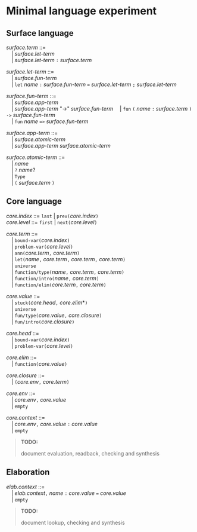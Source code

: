 # Minimal language experiment

## Surface language

_surface.term_ ::=\
&emsp;| _surface.let-term_\
&emsp;| _surface.let-term_ `:` _surface.term_

_surface.let-term_ ::=\
&emsp;| _surface.fun-term_\
&emsp;| `let` _name_ `:` _surface.fun-term_ `=` _surface.let-term_ `;` _surface.let-term_

_surface.fun-term_ ::=\
&emsp;| _surface.app-term_\
&emsp;| _surface.app-term_ "->" _surface.fun-term_
&emsp;| `fun` `(` _name_ `:` _surface.term_ `)` `->` _surface.fun-term_\
&emsp;| `fun` _name_ `=>` _surface.fun-term_

_surface.app-term_ ::=\
&emsp;| _surface.atomic-term_\
&emsp;| _surface.app-term_ _surface.atomic-term_

_surface.atomic-term_ ::=\
&emsp;| _name_\
&emsp;| `?` _name_?\
&emsp;| `Type`\
&emsp;| `(` _surface.term_ `)`

## Core language

_core.index_ ::= `last` | `prev(`_core.index_`)`\
_core.level_ ::= `first` | `next(`_core.level_`)`

_core.term_ ::=\
&emsp;| `bound-var(`_core.index_`)`\
&emsp;| `problem-var(`_core.level_`)`\
&emsp;| `ann(`_core.term_`,` _core.term_`)`\
&emsp;| `let(`_name_`,` _core.term_`,` _core.term_`,` _core.term_`)`\
&emsp;| `universe`\
&emsp;| `function/type(`_name_`,` _core.term_`,` _core.term_`)`\
&emsp;| `function/intro(`_name_`,` _core.term_`)`\
&emsp;| `function/elim(`_core.term_`,` _core.term_`)`

_core.value_ ::=\
&emsp;| `stuck(`_core.head_`,` _core.elim_*`)`\
&emsp;| `universe`\
&emsp;| `fun/type(`_core.value_`,` _core.closure_`)`\
&emsp;| `fun/intro(`_core.closure_`)`

_core.head_ ::=\
&emsp;| `bound-var(`_core.index_`)`\
&emsp;| `problem-var(`_core.level_`)`

_core.elim_ ::=\
&emsp;| `function(`_core.value_`)`

_core.closure_ ::=\
&emsp;| `(`_core.env_`,` _core.term_`)`

_core.env_ ::=\
&emsp;| _core.env_`,` _core.value_\
&emsp;| `empty`

_core.context_ ::=\
&emsp;| _core.env_`,` _core.value_ `:` _core.value_\
&emsp;| `empty`

> **TODO:**
>
> document evaluation, readback, checking and synthesis

## Elaboration

_elab.context_ ::=\
&emsp;| _elab.context_`,` _name_ `:` _core.value_ `=` _core.value_\
&emsp;| `empty`

> **TODO:**
>
> document lookup, checking and synthesis
